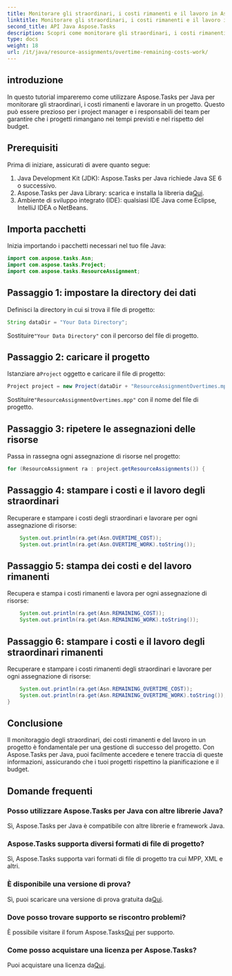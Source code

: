 ```yaml
---
title: Monitorare gli straordinari, i costi rimanenti e il lavoro in Aspose.Tasks
linktitle: Monitorare gli straordinari, i costi rimanenti e il lavoro in Aspose.Tasks
second_title: API Java Aspose.Tasks
description: Scopri come monitorare gli straordinari, i costi rimanenti e lavorare su progetti Java utilizzando Aspose.Tasks. Semplici passaggi per una gestione efficace del progetto.
type: docs
weight: 18
url: /it/java/resource-assignments/overtime-remaining-costs-work/
---
```

## introduzione
In questo tutorial impareremo come utilizzare Aspose.Tasks per Java per monitorare gli straordinari, i costi rimanenti e lavorare in un progetto. Questo può essere prezioso per i project manager e i responsabili dei team per garantire che i progetti rimangano nei tempi previsti e nel rispetto del budget.
## Prerequisiti
Prima di iniziare, assicurati di avere quanto segue:
1. Java Development Kit (JDK): Aspose.Tasks per Java richiede Java SE 6 o successivo.
2.  Aspose.Tasks per Java Library: scarica e installa la libreria da[Qui](https://releases.aspose.com/tasks/java/).
3. Ambiente di sviluppo integrato (IDE): qualsiasi IDE Java come Eclipse, IntelliJ IDEA o NetBeans.

## Importa pacchetti
Inizia importando i pacchetti necessari nel tuo file Java:
```java
import com.aspose.tasks.Asn;
import com.aspose.tasks.Project;
import com.aspose.tasks.ResourceAssignment;
```

## Passaggio 1: impostare la directory dei dati
Definisci la directory in cui si trova il file di progetto:
```java
String dataDir = "Your Data Directory";
```
 Sostituire`"Your Data Directory"` con il percorso del file di progetto.
## Passaggio 2: caricare il progetto
 Istanziare a`Project` oggetto e caricare il file di progetto:
```java
Project project = new Project(dataDir + "ResourceAssignmentOvertimes.mpp");
```
 Sostituire`"ResourceAssignmentOvertimes.mpp"` con il nome del file di progetto.
## Passaggio 3: ripetere le assegnazioni delle risorse
Passa in rassegna ogni assegnazione di risorse nel progetto:
```java
for (ResourceAssignment ra : project.getResourceAssignments()) {
```
## Passaggio 4: stampare i costi e il lavoro degli straordinari
Recuperare e stampare i costi degli straordinari e lavorare per ogni assegnazione di risorse:
```java
    System.out.println(ra.get(Asn.OVERTIME_COST));
    System.out.println(ra.get(Asn.OVERTIME_WORK).toString());
```
## Passaggio 5: stampa dei costi e del lavoro rimanenti
Recupera e stampa i costi rimanenti e lavora per ogni assegnazione di risorse:
```java
    System.out.println(ra.get(Asn.REMAINING_COST));
    System.out.println(ra.get(Asn.REMAINING_WORK).toString());
```
## Passaggio 6: stampare i costi e il lavoro degli straordinari rimanenti
Recuperare e stampare i costi rimanenti degli straordinari e lavorare per ogni assegnazione di risorse:
```java
    System.out.println(ra.get(Asn.REMAINING_OVERTIME_COST));
    System.out.println(ra.get(Asn.REMAINING_OVERTIME_WORK).toString());
}
```

## Conclusione
Il monitoraggio degli straordinari, dei costi rimanenti e del lavoro in un progetto è fondamentale per una gestione di successo del progetto. Con Aspose.Tasks per Java, puoi facilmente accedere e tenere traccia di queste informazioni, assicurando che i tuoi progetti rispettino la pianificazione e il budget.
## Domande frequenti
### Posso utilizzare Aspose.Tasks per Java con altre librerie Java?
Sì, Aspose.Tasks per Java è compatibile con altre librerie e framework Java.
### Aspose.Tasks supporta diversi formati di file di progetto?
Sì, Aspose.Tasks supporta vari formati di file di progetto tra cui MPP, XML e altri.
### È disponibile una versione di prova?
 Sì, puoi scaricare una versione di prova gratuita da[Qui](https://releases.aspose.com/).
### Dove posso trovare supporto se riscontro problemi?
 È possibile visitare il forum Aspose.Tasks[Qui](https://forum.aspose.com/c/tasks/15) per supporto.
### Come posso acquistare una licenza per Aspose.Tasks?
 Puoi acquistare una licenza da[Qui](https://purchase.aspose.com/buy).